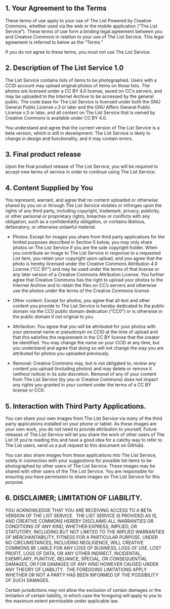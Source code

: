 ## 1. Your Agreement to the Terms

These terms of use apply to your use of The List Powered by Creative Commons, whether used via the web or the mobile application (“The List Service”). These terms of use form a binding legal agreement between you and Creative Commons in relation to your use of The List Service. This legal agreement is referred to below as the “Terms.”

If you do not agree to these terms, you must not use The List Service.  

## 2. Description of The List Service 1.0

The List Service contains lists of items to be photographed. Users with a CCID account may upload original photos of items on those lists. The photos are licensed under a CC BY 4.0 license, saved on CC’s servers, and may be uploaded to the Internet Archive to be accessed by the general public. The code base for The List Service is licensed under both the GNU General Public License v.3 or later and the GNU Affero General Public License v.3 or later, and all content on The List Service that is owned by Creative Commons is available under CC BY 4.0. 

You understand and agree that the current version of The List Service is a beta version, which is still in development. The List Service is likely to change in design and functionality, and it may contain errors.

## 3. Final product release

Upon the final product release of The List Service, you will be required to accept new terms of service in order to continue using The List Service. 

## 4. Content Supplied by You

You represent, warrant, and agree that no content uploaded or otherwise shared by you on or through The List Service violates or infringes upon the rights of any third party, including copyright, trademark, privacy, publicity, or other personal or proprietary rights, breaches or conflicts with any obligation, such as a confidentiality obligation, or contains libelous, defamatory, or otherwise unlawful material.

* Photos: Except for images you share from third party applications for the limited purposes described in Section 5 below, you may only share photos on The List Service if you are the sole copyright holder. When you contribute an image to The List Service in response to a requested List item, you retain your copyright upon upload, and you agree that the photo is hereby licensed under the Creative Commons Attribution 4.0 License (“CC BY”) and may be used under the terms of that license or any later version of a Creative Commons Attribution License. You further agree that Creative Commons has the right to upload your photos to the Internet Archive and to retain the files on CC’s servers and otherwise use the photos under the terms of the Creative Commons license. 

* Other content: Except for photos, you agree that all text and other content you provide to The List Service is hereby dedicated to the public domain via the CC0 public domain dedication (“CC0”) or is otherwise in the public domain if not original to you. 

* Attribution: You agree that you will be attributed for your photos with your personal name or pseudonym on CCID at the time of upload and that this satisfies the requirement in the CC BY license that the creator be identified. You may change the name on your CCID at any time, but you understand and agree that doing so will not change the way you are attributed for photos you uploaded previously.  

* Removal: Creative Commons may, but is not obligated to, review any content you upload (including photos) and may delete or remove it (without notice) in its sole discretion. Removal of any of your content from The List Service (by you or Creative Commons) does not impact any rights you granted in your content under the terms of a CC BY license or CC0. 

## 5. Interaction with Third Party Applications.

You can share your own images from The List Service via many of the third party applications installed on your phone or tablet. As these images are your own work, you do not need to provide attribution to yourself. Future releases of The List Service will let you share the work of other users of The List (if you’re reading this and have a good idea for a catchy way to refer to The List users, send us a pull request to this document on GitHub).

You can also share images from these applications into The List Service, solely in connection with your suggestions for possible list items to be photographed by other users of The List Service. These images may be shared with other users of the The List Service. You are responsible for ensuring you have permission to share images on The List Service for this purpose. 

## 6. DISCLAIMER; LIMITATION OF LIABILITY.

YOU ACKNOWLEDGE THAT YOU ARE RECEIVING ACCESS TO A BETA VERSION OF THE LIST SERVICE.  THE LIST SERVICE IS PROVIDED AS IS, AND CREATIVE COMMONS HEREBY DISCLAIMS ALL WARRANTIES OR CONDITIONS OF ANY KIND, WHETHER EXPRESS, IMPLIED, OR STATUTORY, INCLUDING BUT NOT LIMITED TO THE IMPLIED WARRANTIES OF MERCHANTABILITY, FITNESS FOR A PARTICULAR PURPOSE. UNDER NO CIRCUMSTANCES, INCLUDING NEGLIGENCE, WILL CREATIVE COMMONS BE LIABLE FOR ANY LOSS OF BUSINESS, LOSS OF USE, LOST PROFIT, LOSS OF DATA, OR ANY OTHER INDIRECT, INCIDENTAL, EXEMPLARY, PUNITIVE, RELIANCE, SPECIAL, OR CONSEQUENTIAL DAMAGES, OR FOR DAMAGES OF ANY KIND HOWEVER CAUSED UNDER ANY THEORY OF LIABILITY.  THE FOREGOING LIMITATIONS APPLY WHETHER OR NOT A PARTY HAS BEEN INFORMED OF THE POSSIBILITY OF SUCH DAMAGES.  

Certain jurisdictions may not allow the exclusion of certain damages or the limitation of certain liability, in which case the foregoing will apply to you to the maximum extent permissible under applicable law. 

